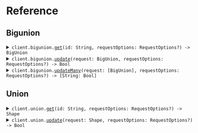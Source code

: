 # Reference
## Bigunion
<details><summary><code>client.bigunion.<a href="/Sources/Resources/Bigunion/BigunionClient.swift">get</a>(id: String, requestOptions: RequestOptions?) -> BigUnion</code></summary>
<dl>
<dd>

#### 🔌 Usage

<dl>
<dd>

<dl>
<dd>

```swift
import Foundation
import Unions

private func main() async throws {
    let client = UnionsClient()

    _ = try await client.bigunion.get(id: "id")
}

try await main()
```
</dd>
</dl>
</dd>
</dl>

#### ⚙️ Parameters

<dl>
<dd>

<dl>
<dd>

**id:** `String` 
    
</dd>
</dl>

<dl>
<dd>

**requestOptions:** `RequestOptions?` — Additional options for configuring the request, such as custom headers or timeout settings.
    
</dd>
</dl>
</dd>
</dl>


</dd>
</dl>
</details>

<details><summary><code>client.bigunion.<a href="/Sources/Resources/Bigunion/BigunionClient.swift">update</a>(request: BigUnion, requestOptions: RequestOptions?) -> Bool</code></summary>
<dl>
<dd>

#### 🔌 Usage

<dl>
<dd>

<dl>
<dd>

```swift
import Foundation
import Unions

private func main() async throws {
    let client = UnionsClient()

    _ = try await client.bigunion.update(request: BigUnion.normalSweet(
        .init(
            id: "id",
            createdAt: try! Date("2024-01-15T09:30:00Z", strategy: .iso8601),
            archivedAt: try! Date("2024-01-15T09:30:00Z", strategy: .iso8601),
            value: "value"
        )
    ))
}

try await main()
```
</dd>
</dl>
</dd>
</dl>

#### ⚙️ Parameters

<dl>
<dd>

<dl>
<dd>

**request:** `BigUnion` 
    
</dd>
</dl>

<dl>
<dd>

**requestOptions:** `RequestOptions?` — Additional options for configuring the request, such as custom headers or timeout settings.
    
</dd>
</dl>
</dd>
</dl>


</dd>
</dl>
</details>

<details><summary><code>client.bigunion.<a href="/Sources/Resources/Bigunion/BigunionClient.swift">updateMany</a>(request: [BigUnion], requestOptions: RequestOptions?) -> [String: Bool]</code></summary>
<dl>
<dd>

#### 🔌 Usage

<dl>
<dd>

<dl>
<dd>

```swift
import Foundation
import Unions

private func main() async throws {
    let client = UnionsClient()

    _ = try await client.bigunion.updateMany(request: [
        BigUnion.normalSweet(
            .init(
                id: "id",
                createdAt: try! Date("2024-01-15T09:30:00Z", strategy: .iso8601),
                archivedAt: try! Date("2024-01-15T09:30:00Z", strategy: .iso8601),
                value: "value"
            )
        ),
        BigUnion.normalSweet(
            .init(
                id: "id",
                createdAt: try! Date("2024-01-15T09:30:00Z", strategy: .iso8601),
                archivedAt: try! Date("2024-01-15T09:30:00Z", strategy: .iso8601),
                value: "value"
            )
        )
    ])
}

try await main()
```
</dd>
</dl>
</dd>
</dl>

#### ⚙️ Parameters

<dl>
<dd>

<dl>
<dd>

**request:** `[BigUnion]` 
    
</dd>
</dl>

<dl>
<dd>

**requestOptions:** `RequestOptions?` — Additional options for configuring the request, such as custom headers or timeout settings.
    
</dd>
</dl>
</dd>
</dl>


</dd>
</dl>
</details>

## Union
<details><summary><code>client.union.<a href="/Sources/Resources/Union/UnionClient.swift">get</a>(id: String, requestOptions: RequestOptions?) -> Shape</code></summary>
<dl>
<dd>

#### 🔌 Usage

<dl>
<dd>

<dl>
<dd>

```swift
import Foundation
import Unions

private func main() async throws {
    let client = UnionsClient()

    _ = try await client.bigunion.get(id: "id")
}

try await main()
```
</dd>
</dl>
</dd>
</dl>

#### ⚙️ Parameters

<dl>
<dd>

<dl>
<dd>

**id:** `String` 
    
</dd>
</dl>

<dl>
<dd>

**requestOptions:** `RequestOptions?` — Additional options for configuring the request, such as custom headers or timeout settings.
    
</dd>
</dl>
</dd>
</dl>


</dd>
</dl>
</details>

<details><summary><code>client.union.<a href="/Sources/Resources/Union/UnionClient.swift">update</a>(request: Shape, requestOptions: RequestOptions?) -> Bool</code></summary>
<dl>
<dd>

#### 🔌 Usage

<dl>
<dd>

<dl>
<dd>

```swift
import Foundation
import Unions

private func main() async throws {
    let client = UnionsClient()

    _ = try await client.union.update(request: Shape.circle(
        .init(
            id: "id",
            radius: 1.1
        )
    ))
}

try await main()
```
</dd>
</dl>
</dd>
</dl>

#### ⚙️ Parameters

<dl>
<dd>

<dl>
<dd>

**request:** `Shape` 
    
</dd>
</dl>

<dl>
<dd>

**requestOptions:** `RequestOptions?` — Additional options for configuring the request, such as custom headers or timeout settings.
    
</dd>
</dl>
</dd>
</dl>


</dd>
</dl>
</details>
